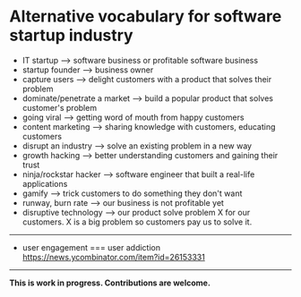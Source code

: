 # Alternative vocabulary for software startup industry

- IT startup --> software business or profitable software business
- startup founder --> business owner
- capture users --> delight customers with a product that solves their problem
- dominate/penetrate a market --> build a popular product that solves customer's problem
- going viral --> getting word of mouth from happy customers
- content marketing --> sharing knowledge with customers, educating customers
- disrupt an industry --> solve an existing problem in a new way
- growth hacking --> better understanding customers and gaining their trust
- ninja/rockstar hacker --> software engineer that built a real-life applications
- gamify --> trick customers to do something they don't want
- runway, burn rate --> our business is not profitable yet
- disruptive technology --> our product solve problem X for our customers. X is a big problem so customers pay us to solve it.

---

- user engagement === user addiction https://news.ycombinator.com/item?id=26153331

---

**This is work in progress. Contributions are welcome.**
